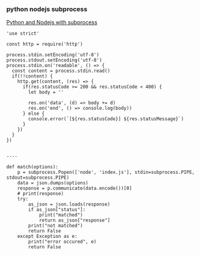 ### python nodejs subprocess


[Python and Nodejs with subprocess](https://gist.github.com/webstory/bbd395911a93766c3168dae0c2800841 "Python and Nodejs with subprocess")




```
'use strict'

const http = require('http')

process.stdin.setEncoding('utf-8')
process.stdout.setEncoding('utf-8')
process.stdin.on('readable', () => {
  const content = process.stdin.read()
  if(!!content) {
    http.get(content, (res) => {
      if(res.statusCode >= 200 && res.statusCode < 400) {
        let body = ''

        res.on('data', (d) => body += d)
        res.on('end', () => console.log(body))
      } else {
        console.error(`[${res.statusCode}] ${res.statusMessage}`)
      }
    })
  }
})


----

def match(options):
    p = subprocess.Popen(['node', 'index.js'], stdin=subprocess.PIPE, stdout=subprocess.PIPE)
    data = json.dumps(options)
    response = p.communicate(data.encode())[0]
    # print(response)
    try: 
        as_json = json.loads(response)
        if as_json["status"]:
            print("matched")
            return as_json["response"]
        print("not matched")
        return False
    except Exception as e:
        print("error occured", e)
        return False
```

